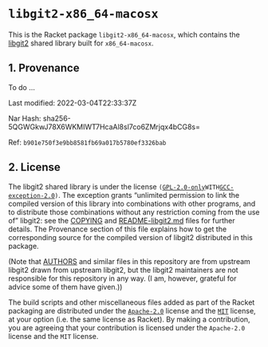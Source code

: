 # `libgit2-x86_64-macosx`

This is the Racket package `libgit2-x86_64-macosx`, which contains the
[libgit2](https://libgit2.org) shared library built for `x86_64-macosx`.

## 1. Provenance

To do ...

Last modified: 2022-03-04T22:33:37Z

Nar Hash: sha256-5QGWGkwJ78X6WKMIWT7HcaAl8sl7co6ZMrjqx4bCG8s=

Ref: `b901e750f3e9bb8581fb69a017b5780ef3326bab`

## 2. License

The libgit2 shared library is under the license
`(`[`GPL-2.0-only`](https://spdx.org/licenses/GPL-2.0-only.html)` WITH
`[`GCC-exception-2.0`](https://spdx.org/licenses/GCC-exception-2.0.html)`)`.
The exception grants “unlimited permission to link the compiled version
of this library into combinations with other programs, and to distribute
those combinations without any restriction coming from the use of”
libgit2: see the [COPYING](./COPYING) and
[README-libgit2.md](./README-libgit2.md) files for further details. The
Provenance section of this file explains how to get the corresponding
source for the compiled version of libgit2 distributed in this package.

\(Note that [AUTHORS](./AUTHORS) and similar files in this repository
are from upstream libgit2 drawn from upstream libgit2, but the libgit2
maintainers are not responsible for this repository in any way. (I am,
however, grateful for advice some of them have given.))

The build scripts and other miscellaneous files added as part of the
Racket packaging are distributed under the
[`Apache-2.0`](https://spdx.org/licenses/Apache-2.0.html) license and
the [`MIT`](https://spdx.org/licenses/MIT.html) license, at your option
(i.e. the same license as Racket). By making a contribution, you are
agreeing that your contribution is licensed under the `Apache-2.0`
license and the `MIT` license.
